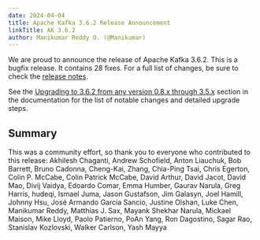 ```yaml
---
date: 2024-04-04
title: Apache Kafka 3.6.2 Release Announcement
linkTitle: AK 3.6.2
author: Manikumar Reddy O. (@Manikumar)
---
```




We are proud to announce the release of Apache Kafka 3.6.2. This is a bugfix release. It contains 28 fixes. For a full list of changes, be sure to check the [release notes](https://archive.apache.org/dist/kafka/3.6.2/RELEASE_NOTES.html).

See the [Upgrading to 3.6.2 from any version 0.8.x through 3.5.x](https://kafka.apache.org/36/documentation.html#upgrade_3_6_2) section in the documentation for the list of notable changes and detailed upgrade steps.

## Summary

This was a community effort, so thank you to everyone who contributed to this release: Akhilesh Chaganti, Andrew Schofield, Anton Liauchuk, Bob Barrett, Bruno Cadonna, Cheng-Kai, Zhang, Chia-Ping Tsai, Chris Egerton, Colin P. McCabe, Colin Patrick McCabe, David Arthur, David Jacot, David Mao, Divij Vaidya, Edoardo Comar, Emma Humber, Gaurav Narula, Greg Harris, hudeqi, Ismael Juma, Jason Gustafson, Jim Galasyn, Joel Hamill, Johnny Hsu, José Armando García Sancio, Justine Olshan, Luke Chen, Manikumar Reddy, Matthias J. Sax, Mayank Shekhar Narula, Mickael Maison, Mike Lloyd, Paolo Patierno, PoAn Yang, Ron Dagostino, Sagar Rao, Stanislav Kozlovski, Walker Carlson, Yash Mayya 


